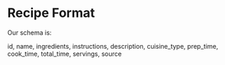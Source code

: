 # Recipe Format
Our schema is:

id, name, ingredients, instructions, description, cuisine\_type, prep\_time, cook\_time, total\_time, servings, source

